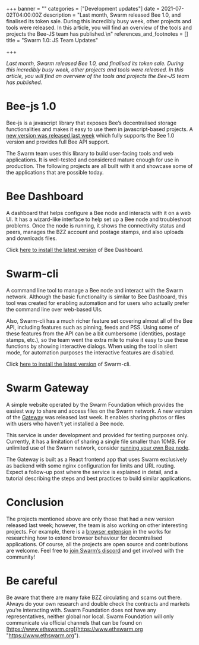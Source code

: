 +++
banner = ""
categories = ["Development updates"]
date = 2021-07-02T04:00:00Z
description = "Last month, Swarm released Bee 1.0, and finalised its token sale. During this incredibly busy week, other projects and tools were released. In this article, you will find an overview of the tools and projects the Bee-JS team has published.\n"
references_and_footnotes = []
title = "Swarm 1.0: JS Team Updates"

+++

_Last month, Swarm released Bee 1.0, and finalised its token sale. During this incredibly busy week, other projects and tools were released. In this article, you will find an overview of the tools and projects the Bee-JS team has published._

# Bee-js 1.0

Bee-js is a javascript library that exposes Bee’s decentralised storage functionalities and makes it easy to use them in javascript-based projects. A [new version was released last week](https://github.com/ethersphere/bee-js/releases/tag/v1.0.0) which fully supports the Bee 1.0 version and provides full Bee API support.

The Swarm team uses this library to build user-facing tools and web applications. It is well-tested and considered mature enough for use in production. The following projects are all built with it and showcase some of the applications that are possible today.

# Bee Dashboard

A dashboard that helps configure a Bee node and interacts with it on a web UI. It has a wizard-like interface to help set up a Bee node and troubleshoot problems. Once the node is running, it shows the connectivity status and peers, manages the BZZ account and postage stamps, and also uploads and downloads files.

Click [here to install the latest version](https://github.com/ethersphere/bee-dashboard) of Bee Dashboard.

# Swarm-cli

A command line tool to manage a Bee node and interact with the Swarm network. Although the basic functionality is similar to Bee Dashboard, this tool was created for enabling automation and for users who actually prefer the command line over web-based UIs.

Also, Swarm-cli has a much richer feature set covering almost all of the Bee API, including features such as pinning, feeds and PSS. Using some of these features from the API can be a bit cumbersome (identities, postage stamps, etc.), so the team went the extra mile to make it easy to use these functions by showing interactive dialogs. When using the tool in silent mode, for automation purposes the interactive features are disabled.

Click [here to install the latest version](https://github.com/ethersphere/swarm-cli) of Swarm-cli.

# Swarm Gateway

A simple website operated by the Swarm Foundation which provides the easiest way to share and access files on the Swarm network. A new version of the [Gateway](https://gateway.ethswarm.org/) was released last week. It enables sharing photos or files with users who haven’t yet installed a Bee node.

This service is under development and provided for testing purposes only. Currently, it has a limitation of sharing a single file smaller than 10MB. For unlimited use of the Swarm network, consider [running your own Bee node](https://docs.ethswarm.org/docs/).

The Gateway is built as a React frontend app that uses Swarm exclusively as backend with some nginx configuration for limits and URL routing. Expect a follow-up post where the service is explained in detail, and a tutorial describing the steps and best practices to build similar applications.

# Conclusion

The projects mentioned above are only those that had a new version released last week; however, the team is also working on other interesting projects. For example, there is a [browser extension](https://github.com/ethersphere/swarm-extension) in the works for researching how to extend browser behaviour for decentralised applications. Of course, all the projects are open source and contributions are welcome. Feel free to [join Swarm’s discord](https://discord.gg/wdghaQsGq5) and get involved with the community!

# Be careful

Be aware that there are many fake BZZ circulating and scams out there. Always do your own research and double check the contracts and markets you’re interacting with. Swarm Foundation does not have any representatives, neither global nor local. Swarm Foundation will only communicate via official channels that can be found on [https://www.ethswarm.org](https://www.ethswarm.org "https://www.ethswarm.org").
